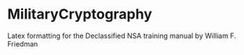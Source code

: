 # MilitaryCryptography
Latex formatting for the Declassified NSA training manual by William F. Friedman
